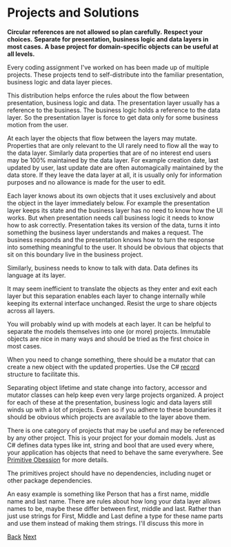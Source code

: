 # Projects and Solutions

**Circular references are not allowed so plan carefully.**
**Respect your choices.**
**Separate for presentation, business logic and data layers in most cases.**
**A base project for domain-specific objects can be useful at all levels.**

Every coding assignment I've worked on has been made up of multiple projects.  These projects tend to self-distribute into the familiar presentation, business logic and data layer pieces.

This distribution helps enforce the rules about the flow between presentation, business logic and data.  The presentation layer usually has a reference to the business.  The business logic holds a reference to the data layer.  So the presentation layer is force to get data only for some business motion from the user.

At each layer the objects that flow between the layers may mutate.  Properties that are only relevant to the UI rarely need to flow all the way to the data layer.  Similarly data properties that are of no  interest end users may be 100% maintained by the data layer.  For example creation date, last updated by user, last update date are often automagically maintained by the data store.  If they leave the data layer at all, it is usually only for information purposes and no allowance is made for the user to edit.

Each layer knows about its own objects that it uses exclusively and about the object in the layer immediately below.  For example the presentation layer keeps its state and the business layer has no need to know how the UI works.  But when presentation needs call business logic it needs to know how to ask correctly.  Presentation takes its version of the data, turns it into something the business layer understands and makes a request.  The business responds and the presentation knows how to turn the response into something meaningful to the user.  It should be obvious that objects that sit on this boundary live in the business project.

Similarly, business needs to know to talk with data.  Data defines its language at its layer.

It may seem inefficient to translate the objects as they enter and exit each layer but this separation enables each layer to change internally while keeping its external interface unchanged.  Resist the urge to share objects across all layers.

You will probably wind up with models at each layer.  It can be helpful to separate the models themselves into one (or more) projects.  Immutable objects are nice in many ways and should be tried as the first choice in most cases.

When you need to change something, there should be a mutator that can create a new object with the updated properties.  Use the C# [record](https://learn.microsoft.com/en-us/dotnet/csharp/whats-new/tutorials/records) structure to facilitate this.

Separating object lifetime and state change into factory, accessor and mutator classes can help keep even very large projects organized.  A project for each of these at the presentation, business logic and data layers still winds up with a lot of projects.  Even so if you adhere to these boundaries it should be obvious which projects are available to the layer above them.

There is one category of projects that may be useful and may be referenced by any other project.  This is your project for your domain models.  Just as C# defines data types like int, string and bool that are used every where, your application has objects that need to behave the same everywhere.  See [Primitive Obession](./primitive_obession.md) for more details.

The primitives project should have no dependencies, including nuget or other package dependencies.

An easy example is something like Person that has a first name, middle name and last name.  There are rules about how long your data layer allows names to be, maybe these differ between first, middle and last.  Rather than just use strings for First, Middle and Last define a type for these name parts and use them instead of making them strings.  I'll discuss this more in 


[Back](./build_and_deploy.md)  [Next](./coding_style.md)